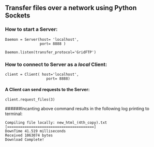 ## Transfer files over a network using Python Sockets

### How to start a Server:
```
Daemon = Server(host= 'localhost',
                port= 8888 )
```
```
Daemon.listen(transfer_protocol='GridFTP')
```

### How to connect to Server as a *local* Client:
```
client = Client( host='localhost', 
                   port= 8888)
```

#### A Client can send requests to the Server:
```
client.request_files(3)
```

######Incanting above command results in the following log printing to terminal:
```
Compiling file locally: new_html_(4th_copy).txt
[========================================]
DownTime 41.519 milliseconds
Received 1063074 bytes
Download Complete!
```













